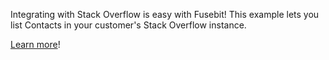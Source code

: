 Integrating with Stack Overflow is easy with Fusebit! This example lets you list Contacts in your customer's Stack Overflow instance.

[Learn more](https://developer.fusebit.io/docs/stackoverflow)!
